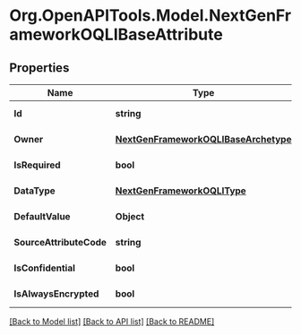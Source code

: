 
# Org.OpenAPITools.Model.NextGenFrameworkOQLIBaseAttribute

## Properties

Name | Type | Description | Notes
------------ | ------------- | ------------- | -------------
**Id** | **string** |  | [optional] [readonly] 
**Owner** | [**NextGenFrameworkOQLIBaseArchetype**](NextGenFrameworkOQLIBaseArchetype.md) |  | [optional] [readonly] 
**IsRequired** | **bool** |  | [optional] [readonly] 
**DataType** | [**NextGenFrameworkOQLIType**](NextGenFrameworkOQLIType.md) |  | [optional] [readonly] 
**DefaultValue** | **Object** |  | [optional] [readonly] 
**SourceAttributeCode** | **string** |  | [optional] [readonly] 
**IsConfidential** | **bool** |  | [optional] [readonly] 
**IsAlwaysEncrypted** | **bool** |  | [optional] [readonly] 

[[Back to Model list]](../README.md#documentation-for-models)
[[Back to API list]](../README.md#documentation-for-api-endpoints)
[[Back to README]](../README.md)

